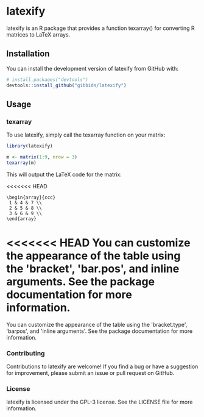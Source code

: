 # latexify
 
latexify is an R package that provides a function texarray() for converting R matrices to LaTeX arrays.

## Installation
You can install the development version of latexify from GitHub with:

``` r
# install.packages("devtools")
devtools::install_github("gibbids/latexify")
```

## Usage

### texarray

To use latexify, simply call the texarray function on your matrix:

``` r
library(latexify)

m <- matrix(1:9, nrow = 3)
texarray(m)
```

This will output the LaTeX code for the matrix:

<<<<<<< HEAD
``` 
\begin{array}{ccc}
 1 & 4 & 7 \\
 2 & 5 & 8 \\
 3 & 6 & 9 \\
\end{array}
```

<<<<<<< HEAD
You can customize the appearance of the table using the 'bracket', 'bar.pos', and inline arguments. See the package documentation for more information.
=======
You can customize the appearance of the table using the 'bracket.type', 'barpos', and 'inline arguments'. See the package documentation for more information.

### Contributing

Contributions to latexify are welcome! If you find a bug or have a suggestion for improvement, please submit an issue or pull request on GitHub.

### License

latexify is licensed under the GPL-3 license. See the LICENSE file for more information.